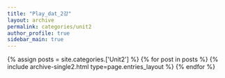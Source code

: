 ```yaml
---
title: "Play_dat_2강"
layout: archive
permalink: categories/unit2
author_profile: true
sidebar_main: true
---
```




{% assign posts = site.categories.['Unit2'] %}
{% for post in posts %} {% include archive-single2.html type=page.entries_layout %} {% endfor %}